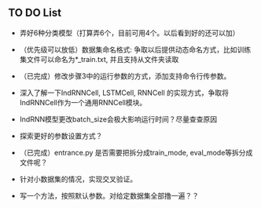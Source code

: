 ## TO DO List
- 弄好6种分类模型（打算弄6个，目前可用4个。以后看到好的还可以加）
- （优先级可以放低）数据集命名格式: 争取以后提供动态命名方式，比如训练集文件可以命名为*_train.txt, 并且支持从文件夹读取
- （已完成）修改步骤3中的运行参数的方式，添加支持命令行传参数。
- 深入了解一下IndRNNCell, LSTMCell, RNNCell 的实现方式，争取将IndRNNCell作为一个通用RNNCell模块。
- IndRNN模型更改batch_size会极大影响运行时间？尽量查查原因
- 探索更好的参数设置方式？
- （已完成）entrance.py 是否需要把拆分成train_mode, eval_mode等拆分成文件呢？

- 针对小数据集的情况，实现交叉验证。
- 写一个方法，按照默认参数。对给定数据集全部撸一遍？？
